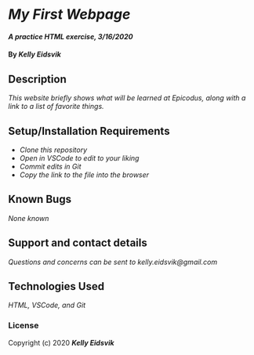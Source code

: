 # _My First Webpage_

#### _A practice HTML exercise, 3/16/2020_

#### By _**Kelly Eidsvik**_

## Description

_This website briefly shows what will be learned at Epicodus, along with a link to a list of favorite things._

## Setup/Installation Requirements

* _Clone this repository_
* _Open in VSCode to edit to your liking_
* _Commit edits in Git_
* _Copy the link to the file into the browser_

## Known Bugs

_None known_

## Support and contact details

_Questions and concerns can be sent to kelly.eidsvik@gmail.com_

## Technologies Used

_HTML, VSCode, and Git_

### License

Copyright (c) 2020 **_Kelly Eidsvik_**

